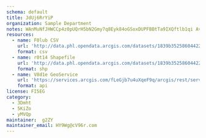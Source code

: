 ```yaml
---
schema: default
title: JdUj6RrYiP 
organization: Sample Department 
notes: WAnMuNfJHWCCp4z0pUQrH5bN2Gmy7q8Eyk84oGSoxDUPFBBtTa9IXQftlb1qi AvVhKuY2lXj OEgaxFmhTO0Le7sPjLsScD13Ie 
resources:
  - name: F0lub CSV
    url: 'http://data.phl.opendata.arcgis.com/datasets/1839b35258604422b0b520cbb668df0d_0.csv'
    format: csv
  - name: r0t14 Shapefile
    url: 'http://data.phl.opendata.arcgis.com/datasets/1839b35258604422b0b520cbb668df0d_0.zip'
    format: shp
  - name: V8d1e GeoService
    url: 'https://services.arcgis.com/fLeGjb7u4uXqeF9q/arcgis/rest/services/Air_Monitoring_Stations/FeatureServer/0/query'
    format: api
license: FI5EG 
category:
  - 3Dmht 
  - 5KiZo 
  - yMVQp 
maintainer:  g2ZY  
maintainer_email: HY9Wg@cV96r.com
---
```


